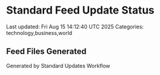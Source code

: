 # Standard Feed Update Status
Last updated: Fri Aug 15 14:12:40 UTC 2025
Categories: technology,business,world

## Feed Files Generated

Generated by Standard Updates Workflow
